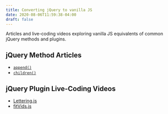 ```yaml
---
title: Converting jQuery to vanilla JS
date: 2020-08-06T11:59:38-04:00
draft: false
---
```


Articles and live-coding videos exploring vanilla JS equivalents of common jQuery methods and plugins.

## jQuery Method Articles

- [`append()`](/how-to-convert-the-jquery-append-function-into-vanilla-js/)
- [`children()`](/how-to-convert-the-jquery-children-method-to-vanilla-js/)


## jQuery Plugin Live-Coding Videos

- [Lettering.js](/converting-a-jquery-plugin-to-vanilla-js-lettering.js/)
- [fitVids.js](/converting-a-jquery-plugin-to-vanilla-js-fitvids.js/)